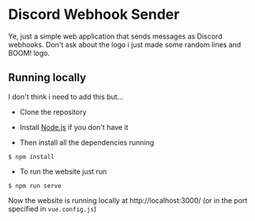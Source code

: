 # Discord Webhook Sender

Ye, just a simple web application that sends messages as Discord webhooks.
Don't ask about the logo i just made some random lines and BOOM! logo.

## Running locally
I don't think i need to add this but...

- Clone the repository

- Install [Node.js](https://nodejs.org/en/download/) if you don't have it

- Then install all the dependencies running
```
$ npm install
```

- To run the website just run
```
$ npm run serve
```

Now the website is running locally at http://localhost:3000/ (or in the port specified in `vue.config.js`)